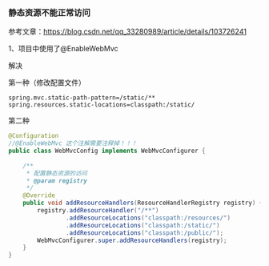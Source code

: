 ### 静态资源不能正常访问

参考文章：https://blog.csdn.net/qq_33280989/article/details/103726241

1、项目中使用了@EnableWebMvc

解决

第一种（修改配置文件）
```properties
spring.mvc.static-path-pattern=/static/**
spring.resources.static-locations=classpath:/static/
```
第二种

```java
@Configuration
//@EnableWebMvc 这个注解需要注释掉！！！
public class WebMvcConfig implements WebMvcConfigurer {
 
	/**
	 * 配置静态资源的访问
	 * @param registry
	 */
	@Override
	public void addResourceHandlers(ResourceHandlerRegistry registry) {
		registry.addResourceHandler("/**")
				.addResourceLocations("classpath:/resources/")
				.addResourceLocations("classpath:/static/")
				.addResourceLocations("classpath:/public/");
		WebMvcConfigurer.super.addResourceHandlers(registry);
	}
}
```
